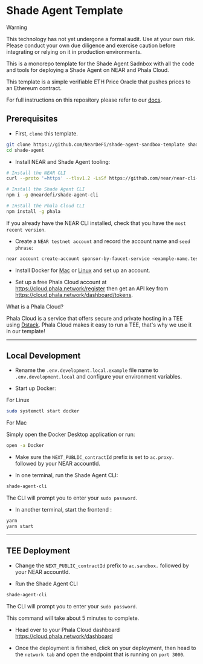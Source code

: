 # Shade Agent Template

> [!WARNING]  
> This technology has not yet undergone a formal audit. Use at your own risk. Please conduct your own due diligence and exercise caution before integrating or relying on it in production environments.

This is a monorepo template for the Shade Agent Sadnbox with all the code and tools for deploying a Shade Agent on NEAR and Phala Cloud.

This template is a simple verifiable ETH Price Oracle that pushes prices to an Ethereum contract. 

For full instructions on this repository please refer to our [docs](https://docs.near.org/ai/shade-agents/sandbox/sandbox-deploying).

## Prerequisites

- First, `clone` this template.

```bash
git clone https://github.com/NearDeFi/shade-agent-sandbox-template shade-agent
cd shade-agent
```

- Install NEAR and Shade Agent tooling:

```bash
# Install the NEAR CLI
curl --proto '=https' --tlsv1.2 -LsSf https://github.com/near/near-cli-rs/releases/latest/download/near-cli-rs-installer.sh | sh

# Install the Shade Agent CLI
npm i -g @neardefi/shade-agent-cli

# Install the Phala Cloud CLI
npm install -g phala
```

If you already have the NEAR CLI installed, check that you have the `most recent version`.

- Create a `NEAR testnet account` and record the account name and `seed phrase`:

```bash
near account create-account sponsor-by-faucet-service <example-name.testnet> autogenerate-new-keypair print-to-terminal network-config testnet create
```

- Install Docker for [Mac](https://docs.docker.com/desktop/setup/install/mac-install/) or [Linux](https://docs.docker.com/desktop/setup/install/linux/) and set up an account.

- Set up a free Phala Cloud account at https://cloud.phala.network/register then get an API key from https://cloud.phala.network/dashboard/tokens.

What is a Phala Cloud?

Phala Cloud is a service that offers secure and private hosting in a TEE using [Dstack](https://docs.phala.network/overview/phala-network/dstack). Phala Cloud makes it easy to run a TEE, that's why we use it in our template!

---

## Local Development

- Rename the `.env.development.local.example` file name to `.env.development.local` and configure your environment variables.

- Start up Docker:

For Linux

```bash
sudo systemctl start docker
```

For Mac

Simply open the Docker Desktop application or run: 

```bash
open -a Docker
```

- Make sure the `NEXT_PUBLIC_contractId` prefix is set to `ac.proxy.` followed by your NEAR accountId.

- In one terminal, run the Shade Agent CLI:

```bash
shade-agent-cli
```

The CLI will prompt you to enter your `sudo password`. 

- In another terminal, start the frontend :

```bash
yarn
yarn start
```

---

## TEE Deployment 

- Change the `NEXT_PUBLIC_contractId` prefix to `ac.sandbox.` followed by your NEAR accountId.

- Run the Shade Agent CLI

```bash
shade-agent-cli
```

The CLI will prompt you to enter your `sudo password`. 

This command will take about 5 minutes to complete.

- Head over to your Phala Cloud dashboard https://cloud.phala.network/dashboard

- Once the deployment is finished, click on your deployment, then head to the `network tab` and open the endpoint that is running on `port 3000`.
